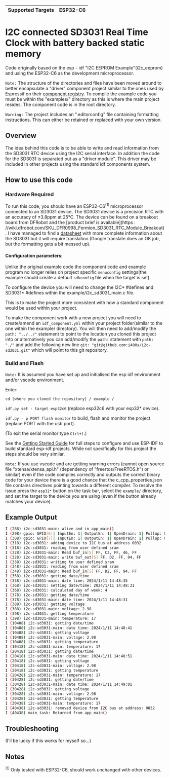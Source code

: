 | Supported Targets | ESP32-C6 |
| ----------------- | -------- |

# I2C connected SD3031 Real Time Clock with battery backed static memory

Code originally based on the esp - idf "I2C EEPROM Example"(i2c_eeprom) and using the ESP32-C6 as the development microprocessor.

`Note:` The structure of the directories and files have been moved around to better encapsulate a "driver" component project similar to the ones used by Espressif on their [component registry](https://components.espressif.com/). To compile the example code you must be within the "examples/" directory as this is where the main project resides. The component code is in the root directory.

`Warning:` The project includes an ".editorconfig" file containing formatting instructions. This can either be retained or replaced with your own version.

## Overview

The idea behind this code is to be able to write and read information from the SD3031 RTC device using the I2C serial interface. In addition the code for the SD3031 is separated out as a "driver module". This driver may be included in other projects using the standard idf components system.

## How to use this code

### Hardware Required

To run this code, you should have an ESP32-C6<sup>(1) </sup> microprocessor connected to an SD3031 device. The SD3031 device is a precision RTC with an accuracy of ±3.8ppm at 25℃. The device can be found on a breakout board from DFRobot and the [product brief is available](https : //wiki.dfrobot.com/SKU_DFR0998_Fermion_SD3031_RTC_Module_Breakout). I have managed to find a [datasheet](https://jlcpcb.com/partdetail/Wave-SD3031/C2988356) with more complete information about the SD3031 but it will require translation (Google translate does an OK job, but the formatting gets a bit messed up).

#### Configuration parameters:

Unlike the original example code the component code and example program no longer relies on project specific `menuconfig` settings(the example should create a default `sdkconfig` file when the target is set).

To configure the device you will need to change the I2C* #defines and SD3031* #defines within the example/i2c_sd3031_main.c file.

This is to make the project more consistent with how a standard component would be used within your project.

To make the component work with a new project you will need to create/amend an `idf_component.yml` within your project folder(similar to the one within the example/ directory). You will then need to add/modify the `path: "../../"` statement to point to the location you cloned this project into or alternatively you can add/modify the `path:` statement with `path: "./"` and add the following new line `git: "git@github.com:i400s/i2c-sd3031.git"` which will point to this git repository.

### Build and Flash

`Note:` It is assumed you have set up and initialised the esp idf environment and/or vscode environment.

Enter:

`cd [where you cloned the repository] / example / `

`idf.py set - target esp32c6` (replace esp32c6 with your esp32* device).

`idf.py - p PORT flash monitor` to build, flash and monitor the project (replace PORT with the usb port).

(To exit the serial monitor type `Ctrl+]`.)

See the [Getting Started Guide](https://docs.espressif.com/projects/esp-idf/en/latest/get-started/index.html) for full steps to configure and use ESP-IDF to build standard esp-idf projects. While not specifically for this project the steps should be very similar.

`Note:` If you use vscode and are getting warning errors (cannot open source file "xtensa/xtensa_api.h" (dependency of "freertos/FreeRTOS.h") or similar) even if the code compiles correctly and outputs the correct binary code for your device there is a good chance that the c_cpp_properties.json file contains directives pointing towards a different compiler. To resolve the issue press the `esp32*` button on the task bar, select the `example/` directory, and set the target to the device you are using (even if the button already matches your device).

## Example Output

```bash
I (288) i2c-sd3031-main: alive and in app_main()
I (298) gpio: GPIO[6]| InputEn: 1| OutputEn: 1| OpenDrain: 1| Pullup: 0| Pulldown: 0| Intr:0
I (308) gpio: GPIO[7]| InputEn: 1| OutputEn: 1| OpenDrain: 1| Pullup: 0| Pulldown: 0| Intr:0
I (318) i2c-sd3031: adding device to I2C bus at address 0032
I (318) i2c-sd3031: reading from user defined sram
I (328) i2c-sd3031-main: Read buf_in[5] FF, C3, FF, 46, FF
I (328) i2c-sd3031-main: write buf_out[5] FF, D2, FF, 94, FF
I (338) i2c-sd3031: writing to user defined sram
I (348) i2c-sd3031: reading from user defined sram
I (348) i2c-sd3031-main: Read buf_in[5] FF, D2, FF, 94, FF
I (358) i2c-sd3031: getting date/time
I (358) i2c-sd3031-main: date time: 2024/1/11 14:48:35
I (368) i2c-sd3031: setting date/time: 2024/1/11 14:48:31
I (368) i2c-sd3031: calculated day of week: 4
I (378) i2c-sd3031: getting date/time
I (378) i2c-sd3031-main: date time: 2024/1/11 14:48:31
I (388) i2c-sd3031: getting voltage
I (388) i2c-sd3031-main: voltage: 2.98
I (398) i2c-sd3031: getting temperature
I (398) i2c-sd3031-main: temperature: 17
I (10408) i2c-sd3031: getting date/time
I (10408) i2c-sd3031-main: date time: 2024/1/11 14:48:41
I (10408) i2c-sd3031: getting voltage
I (10408) i2c-sd3031-main: voltage: 2.98
I (10408) i2c-sd3031: getting temperature
I (10418) i2c-sd3031-main: temperature: 17
I (20418) i2c-sd3031: getting date/time
I (20418) i2c-sd3031-main: date time: 2024/1/11 14:48:51
I (20418) i2c-sd3031: getting voltage
I (20418) i2c-sd3031-main: voltage: 2.98
I (20418) i2c-sd3031: getting temperature
I (20428) i2c-sd3031-main: temperature: 17
I (30428) i2c-sd3031: getting date/time
I (30428) i2c-sd3031-main: date time: 2024/1/11 14:49:01
I (30428) i2c-sd3031: getting voltage
I (30428) i2c-sd3031-main: voltage: 2.98
I (30428) i2c-sd3031: getting temperature
I (30438) i2c-sd3031-main: temperature: 17
I (40438) i2c-sd3031: removed device from I2C bus at address: 0032
I (40438) main_task: Returned from app_main()

```

## Troubleshooting

(I'll be lucky if this works for myself so...)

## Notes

<sup>(1)</sup> Only tested with ESP32-C6, should work unchanged with other devices.
